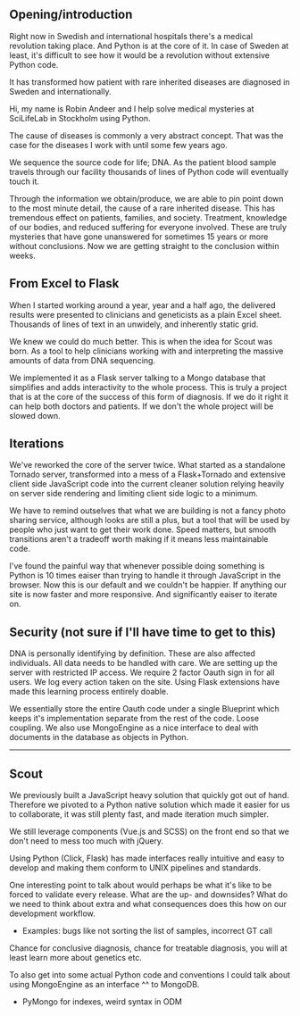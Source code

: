 ## Opening/introduction
Right now in Swedish and international hospitals there's a medical revolution taking place. And Python is at the core of it. In case of Sweden at least, it's difficult to see how it would be a revolution without extensive Python code.

It has transformed how patient with rare inherited diseases are diagnosed in Sweden and internationally.

Hi, my name is Robin Andeer and I help solve medical mysteries at SciLifeLab in Stockholm using Python.

The cause of diseases is commonly a very abstract concept. That was the case for the diseases I work with until some few years ago.

We sequence the source code for life; DNA. As the patient blood sample travels through our facility thousands of lines of Python code will eventually touch it.

Through the information we obtain/produce, we are able to pin point down to the most minute detail, the cause of a rare inherited disease. This has tremendous effect on patients, families, and society. Treatment, knowledge of our bodies, and reduced suffering for everyone involved. These are truly mysteries that have gone unanswered for sometimes 15 years or more without conclusions. Now we are getting straight to the conclusion within weeks.


## From Excel to Flask
When I started working around a year, year and a half ago, the delivered results were presented to clinicians and geneticists as a plain Excel sheet. Thousands of lines of text in an unwidely, and inherently static grid.

We knew we could do much better. This is when the idea for Scout was born. As a tool to help clinicians working with and interpreting the massive amounts of data from DNA sequencing.

We implemented it as a Flask server talking to a Mongo database that simplifies and adds interactivity to the whole process. This is truly a project that is at the core of the success of this form of diagnosis. If we do it right it can help both doctors and patients. If we don't the whole project will be slowed down.


## Iterations
We've reworked the core of the server twice. What started as a standalone Tornado server, transformed into a mess of a Flask+Tornado and extensive client side JavaScript code into the current cleaner solution relying heavily on server side rendering and limiting client side logic to a minimum.

We have to remind outselves that what we are building is not a fancy photo sharing service, although looks are still a plus, but a tool that will be used by people who just want to get their work done. Speed matters, but smooth transitions aren't a tradeoff worth making if it means less maintainable code.

I've found the painful way that whenever possible doing something is Python is 10 times eaiser than trying to handle it through JavaScript in the browser. Now this is our default and we couldn't be happier. If anything our site is now faster and more responsive. And significantly eaiser to iterate on.


## Security (not sure if I'll have time to get to this)
DNA is personally identifying by definition. These are also affected individuals. All data needs to be handled with care. We are setting up the server with restricted IP access. We require 2 factor Oauth sign in for all users. We log every action taken on the site. Using Flask extensions have made this learning process entirely doable.

We essentially store the entire Oauth code under a single Blueprint which keeps it's implementation separate from the rest of the code. Loose coupling. We also use MongoEngine as a nice interface to deal with documents in the database as objects in Python.

-----------------

## Scout
We previously built a JavaScript heavy solution that quickly got out of hand. Therefore we pivoted to a Python native solution which made it easier for us to collaborate, it was still plenty fast, and made iteration much simpler.

We still leverage components (Vue.js and SCSS) on the front end so that we don't need to mess too much with jQuery.

Using Python (Click, Flask) has made interfaces really intuitive and easy to develop and making them conform to UNIX pipelines and standards.

One interesting point to talk about would perhaps be what it's like to be forced to validate every release. What are the up- and downsides? What do we need to think about extra and what consequences does this how on our development workflow.
  - Examples: bugs like not sorting the list of samples, incorrect GT call

Chance for conclusive diagnosis, chance for treatable diagnosis, you will at least learn more about genetics etc.

To also get into some actual Python code and conventions I could talk about using MongoEngine as an interface ^^ to MongoDB.
- PyMongo for indexes, weird syntax in ODM
